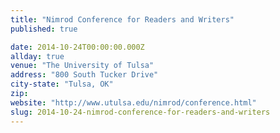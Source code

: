 ```yaml
---
title: "Nimrod Conference for Readers and Writers"
published: true

date: 2014-10-24T00:00:00.000Z
allday: true
venue: "The University of Tulsa"
address: "800 South Tucker Drive"
city-state: "Tulsa, OK"
zip:
website: "http://www.utulsa.edu/nimrod/conference.html"
slug: 2014-10-24-nimrod-conference-for-readers-and-writers
---
```


